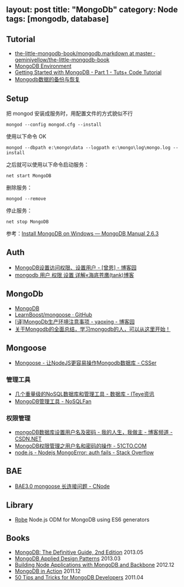 layout: post
title: "MongoDb"
category: Node
tags: [mongodb, database]
--- 

## Tutorial

- [the-little-mongodb-book/mongodb.markdown at master · geminiyellow/the-little-mongodb-book](https://github.com/geminiyellow/the-little-mongodb-book/blob/master/zh-cn/mongodb.markdown)
- [MongoDB Environment](http://www.tutorialspoint.com/mongodb/mongodb_environment.htm)
- [Getting Started with MongoDB - Part 1 - Tuts+ Code Tutorial](http://code.tutsplus.com/tutorials/getting-started-with-mongodb-part-1--net-22879)
- [Mongodb数据的备份与恢复](http://weizhifeng.net/backup-and-restore-data-of-mongodb.html)

## Setup

把 mongod 安装成服务时，用配置文件的方式貌似不行

    mongod --config mongod.cfg --install

使用以下命令 OK

    mongod --dbpath e:\mongo\data --logpath e:\mongo\log\mongo.log --install

之后就可以使用以下命令启动服务：
    
    net start MongoDB

删除服务：

    mongod --remove

停止服务：

    net stop MongoDB

参考：[Install MongoDB on Windows — MongoDB Manual 2.6.3](http://docs.mongodb.org/manual/tutorial/install-mongodb-on-windows/)

## Auth

- [MongoDB设置访问权限、设置用户 - [曾恩] - 博客园](http://www.cnblogs.com/zengen/archive/2011/04/23/2025722.html)
- [mongodb 用户 权限 设置 详解«海底苍鹰(tank)博客](http://blog.51yip.com/nosql/1575.html)

## MongoDb

- [MongoDB](http://www.mongodb.org/)
- [LearnBoost/mongoose · GitHub](https://github.com/LearnBoost/mongoose)
- [[译]MongoDb生产环境注意事项 - yaoxing - 博客园](http://www.cnblogs.com/yaoxing/p/mongodb-production-notes.html)
- [关于Mongodb的全面总结，学习mongodb的人，可以从这里开始！](http://blog.csdn.net/jakenson/article/details/7060431)

## Mongoose

- [Mongoose - 让NodeJS更容易操作Mongodb数据库 - CSSer](http://www.csser.com/board/4f3f516e38a5ebc9780004fe)

### 管理工具

- [几个重量级的NoSQL数据库和管理工具 - 数据库 - ITeye资讯](http://www.iteye.com/news/22607-NoSQL-Redis-Cassandra-MongoDB)
- [MongoDB管理工具 - NoSQLFan](http://blog.nosqlfan.com/html/213.html)

### 权限管理

- [mongoDB数据库设置用户名及密码 - 我的人生，我做主 - 博客频道 - CSDN.NET](http://blog.csdn.net/wycf1314/article/details/10225921)
- [MongoDB权限管理之用户名和密码的操作 - 51CTO.COM](http://database.51cto.com/art/201107/278042.htm)
- [node.js - Nodejs MongoError: auth fails - Stack Overflow](http://stackoverflow.com/questions/21180643/nodejs-mongoerror-auth-fails)

## BAE

- [BAE3.0 mongoose 长连接问题 - CNode](http://cnodejs.org/topic/52e0f31a78990b0411b585d9)

## Library

- [Robe](http://hiddentao.github.io/robe) Node.js ODM for MongoDB using ES6 generators

## Books

- [MongoDB: The Definitive Guide, 2nd Edition](http://www.salttiger.com/mongodb-the-definitive-guide-2nd-edition/) 2013.05
- [MongoDB Applied Design Patterns](http://www.salttiger.com/mongodb-applied-design-patterns/) 2013.03
- [Building Node Applications with MongoDB and Backbone](http://www.salttiger.com/building-node-applications-with-mongodb-and-backbone/) 2012.12
- [MongoDB in Action](http://www.salttiger.com/mongodb-in-action/) 2011.12
- [50 Tips and Tricks for MongoDB Developers](http://www.salttiger.com/50-tips-and-tricks-for-mongodb-developers/) 2011.04
